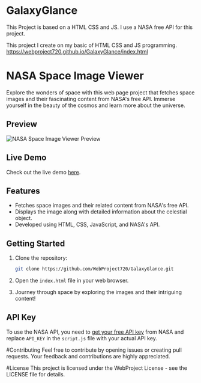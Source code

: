 # GalaxyGlance
This Project is based on a HTML CSS and JS. I use a NASA free API for this project.

This project I  create on my basic of HTML CSS and JS programming.
https://webproject720.github.io/GalaxyGlance/index.html
# NASA Space Image Viewer

Explore the wonders of space with this web page project that fetches space images and their fascinating content from NASA's free API. Immerse yourself in the beauty of the cosmos and learn more about the universe.

## Preview

![NASA Space Image Viewer Preview](./preview.png)

## Live Demo

Check out the live demo [here](https://webproject720.github.io/GalaxyGlance/index.html).

## Features

- Fetches space images and their related content from NASA's free API.
- Displays the image along with detailed information about the celestial object.
- Developed using HTML, CSS, JavaScript, and NASA's API.

## Getting Started

1. Clone the repository:

    ```bash
    git clone https://github.com/WebProject720/GalaxyGlance.git
    ```

2. Open the `index.html` file in your web browser.

3. Journey through space by exploring the images and their intriguing content!

## API Key

To use the NASA API, you need to [get your free API key](https://api.nasa.gov/) from NASA and replace `API_KEY` in the `script.js` file with your actual API key.

#Contributing
Feel free to contribute by opening issues or creating pull requests. Your feedback and contributions are highly appreciated.


#License
This project is licensed under the WebProject License - see the LICENSE file for details.
